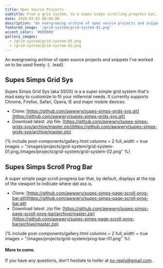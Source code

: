 ```yaml
---
title: Open Source Projects
subtitle: From a grid system, to a supes simps scrolling progress bar, design kits and anything in between.
date: 2020-03-02 00:00:00
description: "An evergrowing archive of open source projects and snippets I've worked on to be used freely."
featured_image: '/grid-system/grid-system-01.png'
accent_color: '#000000'
gallery_images:
  - /grid-system/grid-system-01.png
  - /grid-system/grid-system-02.png
---
```


An evergrowing archive of open source projects and snippets I've worked on to be used freely.
{: .lead}

## Supes Simps Grid Sys

Supes Simps Grid Sys (aka SSGS) is a a super simple grid system that's mad easy to customize to fit your millennial needs. It currently supports Chrome, Firefox, Safari, Opera, IE and major mobile devices.

-   Clone: [https://github.com/awwwry/supes-simps-grids-sys.git](https://github.com/awwwry/supes-simps-grids-sys.git)
-   Download latest .zip file: [https://github.com/awwwry/supes-simps-grids-sys/archive/master.zip](https://github.com/awwwry/supes-simps-grids-sys/archive/master.zip)

{% include post-components/gallery.html
	columns = 2
	full_width = true
	images = "/images/projects/grid-system/grid-system-01.png,/images/projects/grid-system/grid-system-02.png"
%}

## Supes Simps Scroll Prog Bar

A super simple page scroll progress bar that, by default, displays at the top of the viewport to indicate where dat ass is.

-   Clone: [https://github.com/awwwry/supes-simps-page-scroll-prog-bar.git](https://github.com/awwwry/supes-simps-page-scroll-prog-bar.git)
-   Download latest .zip file: [https://github.com/awwwry/supes-simps-page-scroll-prog-bar/archive/master.zip](https://github.com/awwwry/supes-simps-page-scroll-prog-bar/archive/master.zip)

{% include post-components/gallery.html
	columns = 2
	full_width = true
	images = "/images/projects/grid-system/prog-bar-01.png"
%}

#### More to come.

If you have any questions, don't hesitate to holler at <a href="https://media.giphy.com/media/Yq9Qvg8yqfiQtWP6gn/giphy.gif" title="Really bruh" target="_blank">no-reply@gmail.com</a>.